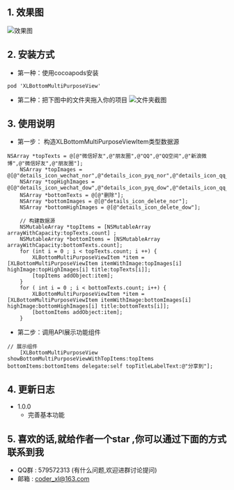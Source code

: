 ## 1. 效果图
![效果图](http://upload-images.jianshu.io/upload_images/1455933-d175c040222c417e.png?imageMogr2/auto-orient/strip%7CimageView2/2/w/1240)

## 2. 安装方式
*  第一种：使用cocoapods安装

```
pod 'XLBottomMultiPurposeView'
```

*  第二种：把下图中的文件夹拖入你的项目
![文件夹截图](http://upload-images.jianshu.io/upload_images/1455933-8500ae389cbc7650.png?imageMogr2/auto-orient/strip%7CimageView2/2/w/1240)

## 3. 使用说明
*  第一步： 构造XLBottomMultiPurposeViewItem类型数据源
```
NSArray *topTexts = @[@"微信好友",@"朋友圈",@"QQ",@"QQ空间",@"新浪微博",@"微信好友",@"朋友圈"];
    NSArray *topImages = @[@"details_icon_wechat_nor",@"details_icon_pyq_nor",@"details_icon_qq_nor",@"details_icon_kj_nor",@"details_icon_weibo_nor",@"details_icon_wechat_nor",@"details_icon_pyq_nor"];
    NSArray *topHighImages = @[@"details_icon_wechat_dow",@"details_icon_pyq_dow",@"details_icon_qq_dow",@"details_icon_kj_dow",@"details_icon_weibo_dow",@"details_icon_wechat_dow",@"details_icon_pyq_dow"];
    NSArray *bottomTexts = @[@"删除"];
    NSArray *bottomImages = @[@"details_icon_delete_nor"];
    NSArray *bottomHighImages = @[@"details_icon_delete_dow"];
    
    // 构建数据源
    NSMutableArray *topItems = [NSMutableArray arrayWithCapacity:topTexts.count] ;
    NSMutableArray *bottomItems = [NSMutableArray arrayWithCapacity:bottomTexts.count];
    for (int i = 0 ; i < topTexts.count; i ++) {
        XLBottomMultiPurposeViewItem *item = [XLBottomMultiPurposeViewItem itemWithImage:topImages[i] highImage:topHighImages[i] title:topTexts[i]];
        [topItems addObject:item];
    }
    for ( int i = 0 ; i < bottomTexts.count; i++) {
        XLBottomMultiPurposeViewItem *item = [XLBottomMultiPurposeViewItem itemWithImage:bottomImages[i] highImage:bottomHighImages[i] title:bottomTexts[i]];
        [bottomItems addObject:item];
    }
```

*  第二步：调用API展示功能组件
```
// 展示组件
    [XLBottomMultiPurposeView showBottomMultiPurposeViewWithTopItems:topItems bottomItems:bottomItems delegate:self topTitleLabelText:@"分享到"];
```

## 4. 更新日志
*   1.0.0
    *   完善基本功能

## 5. 喜欢的话,就给作者一个star ,你可以通过下面的方式联系到我
*  QQ群 : 579572313 (有什么问题,欢迎进群讨论提问)
*  邮箱 : coder_xl@163.com